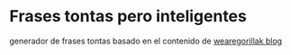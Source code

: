 # Frases tontas pero inteligentes
generador de frases tontas basado en el contenido de [wearegorillak blog](https://wearegorillak.com/blogs/seleccion-frases/frases-tontas-pero-inteligentes)